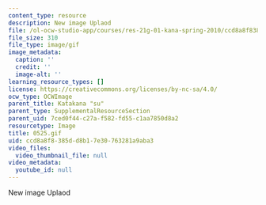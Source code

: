 ```yaml
---
content_type: resource
description: New image Uplaod
file: /ol-ocw-studio-app/courses/res-21g-01-kana-spring-2010/ccd8a8f8385dd8b17e30763281a9aba3_0525.gif
file_size: 310
file_type: image/gif
image_metadata:
  caption: ''
  credit: ''
  image-alt: ''
learning_resource_types: []
license: https://creativecommons.org/licenses/by-nc-sa/4.0/
ocw_type: OCWImage
parent_title: Katakana "su"
parent_type: SupplementalResourceSection
parent_uid: 7ced0f44-c27a-f582-fd55-c1aa7850d8a2
resourcetype: Image
title: 0525.gif
uid: ccd8a8f8-385d-d8b1-7e30-763281a9aba3
video_files:
  video_thumbnail_file: null
video_metadata:
  youtube_id: null
---
```

New image Uplaod